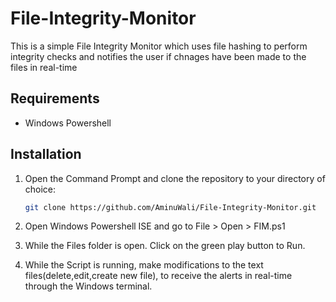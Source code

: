 # File-Integrity-Monitor

This is a simple File Integrity Monitor which uses file hashing to perform integrity checks and notifies the user if chnages have been made to the files in real-time


## Requirements

- Windows Powershell

## Installation

1. Open the Command Prompt and clone the repository to your directory of choice:
   ```bash
   git clone https://github.com/AminuWali/File-Integrity-Monitor.git 

2. Open Windows Powershell ISE and go to File > Open > FIM.ps1

3. While the Files folder is open. Click on the green play button to Run.

4. While the Script is running, make modifications to the text files(delete,edit,create new file), to receive the alerts in real-time through the Windows terminal.
